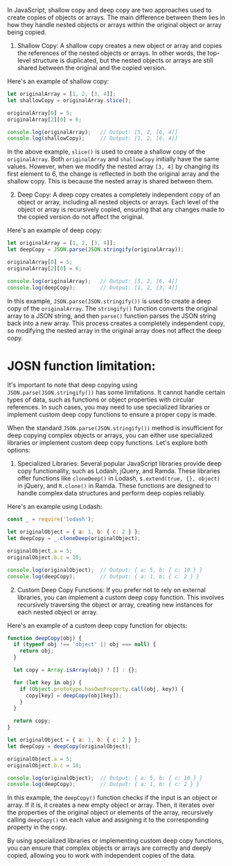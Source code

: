 In JavaScript, shallow copy and deep copy are two approaches used to create copies of objects or arrays. The main difference between them lies in how they handle nested objects or arrays within the original object or array being copied.

1. Shallow Copy:
A shallow copy creates a new object or array and copies the references of the nested objects or arrays. In other words, the top-level structure is duplicated, but the nested objects or arrays are still shared between the original and the copied version.

Here's an example of shallow copy:

```javascript
let originalArray = [1, 2, [3, 4]];
let shallowCopy = originalArray.slice();

originalArray[0] = 5;
originalArray[2][0] = 6;

console.log(originalArray);   // Output: [5, 2, [6, 4]]
console.log(shallowCopy);     // Output: [1, 2, [6, 4]]
```

In the above example, `slice()` is used to create a shallow copy of the `originalArray`. Both `originalArray` and `shallowCopy` initially have the same values. However, when we modify the nested array `[3, 4]` by changing its first element to 6, the change is reflected in both the original array and the shallow copy. This is because the nested array is shared between them.

2. Deep Copy:
A deep copy creates a completely independent copy of an object or array, including all nested objects or arrays. Each level of the object or array is recursively copied, ensuring that any changes made to the copied version do not affect the original.

Here's an example of deep copy:

```javascript
let originalArray = [1, 2, [3, 4]];
let deepCopy = JSON.parse(JSON.stringify(originalArray));

originalArray[0] = 5;
originalArray[2][0] = 6;

console.log(originalArray);   // Output: [5, 2, [6, 4]]
console.log(deepCopy);        // Output: [1, 2, [3, 4]]
```

In this example, `JSON.parse(JSON.stringify())` is used to create a deep copy of the `originalArray`. The `stringify()` function converts the original array to a JSON string, and then `parse()` function parses the JSON string back into a new array. This process creates a completely independent copy, so modifying the nested array in the original array does not affect the deep copy.

# JOSN function limitation:
It's important to note that deep copying using `JSON.parse(JSON.stringify())` has some limitations. It cannot handle certain types of data, such as functions or object properties with circular references. In such cases, you may need to use specialized libraries or implement custom deep copy functions to ensure a proper copy is made.

When the standard `JSON.parse(JSON.stringify())` method is insufficient for deep copying complex objects or arrays, you can either use specialized libraries or implement custom deep copy functions. Let's explore both options:

1. Specialized Libraries:
Several popular JavaScript libraries provide deep copy functionality, such as Lodash, jQuery, and Ramda. These libraries offer functions like `cloneDeep()` in Lodash, `$.extend(true, {}, object)` in jQuery, and `R.clone()` in Ramda. These functions are designed to handle complex data structures and perform deep copies reliably.

Here's an example using Lodash:

```javascript
const _ = require('lodash');

let originalObject = { a: 1, b: { c: 2 } };
let deepCopy = _.cloneDeep(originalObject);

originalObject.a = 5;
originalObject.b.c = 10;

console.log(originalObject);  // Output: { a: 5, b: { c: 10 } }
console.log(deepCopy);        // Output: { a: 1, b: { c: 2 } }
```

2. Custom Deep Copy Functions:
If you prefer not to rely on external libraries, you can implement a custom deep copy function. This involves recursively traversing the object or array, creating new instances for each nested object or array.

Here's an example of a custom deep copy function for objects:

```javascript
function deepCopy(obj) {
  if (typeof obj !== 'object' || obj === null) {
    return obj;
  }

  let copy = Array.isArray(obj) ? [] : {};

  for (let key in obj) {
    if (Object.prototype.hasOwnProperty.call(obj, key)) {
      copy[key] = deepCopy(obj[key]);
    }
  }

  return copy;
}

let originalObject = { a: 1, b: { c: 2 } };
let deepCopy = deepCopy(originalObject);

originalObject.a = 5;
originalObject.b.c = 10;

console.log(originalObject);  // Output: { a: 5, b: { c: 10 } }
console.log(deepCopy);        // Output: { a: 1, b: { c: 2 } }
```

In this example, the `deepCopy()` function checks if the input is an object or array. If it is, it creates a new empty object or array. Then, it iterates over the properties of the original object or elements of the array, recursively calling `deepCopy()` on each value and assigning it to the corresponding property in the copy.

By using specialized libraries or implementing custom deep copy functions, you can ensure that complex objects or arrays are correctly and deeply copied, allowing you to work with independent copies of the data.